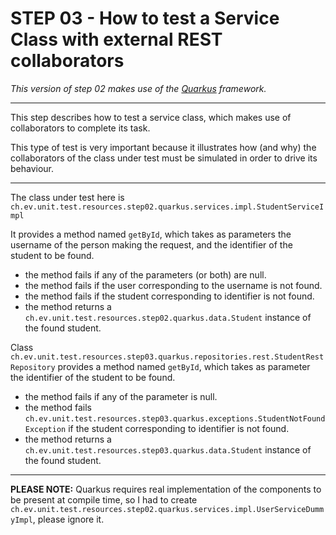 # STEP 03 - How to test a Service Class with external REST collaborators

_This version of step 02 makes use of the [Quarkus](https://quarkus.io/) framework._

---

This step describes how to test a service class, which makes use of collaborators to complete its task.

This type of test is very important because it illustrates how (and why) the collaborators of the class under test must
be simulated in order to drive its behaviour.

---

The class under test here is `ch.ev.unit.test.resources.step02.quarkus.services.impl.StudentServiceImpl`

It provides a method named `getById`, which takes as parameters the username of the person making the request, and the
identifier of the student to be found.

- the method fails if any of the parameters (or both) are null.
- the method fails if the user corresponding to the username is not found.
- the method fails if the student corresponding to identifier is not found.
- the method returns a `ch.ev.unit.test.resources.step02.quarkus.data.Student` instance of the found student.

Class `ch.ev.unit.test.resources.step03.quarkus.repositories.rest.StudentRestRepository` provides a method
named `getById`, which takes as parameter the identifier of the student to be found.

- the method fails if any of the parameter is null.
- the method fails `ch.ev.unit.test.resources.step03.quarkus.exceptions.StudentNotFoundException` if the student corresponding to identifier is not found.
- the method returns a `ch.ev.unit.test.resources.step03.quarkus.data.Student` instance of the found student.

---
**PLEASE NOTE:** Quarkus requires real implementation of the components to be present at compile time, so I had to
create `ch.ev.unit.test.resources.step02.quarkus.services.impl.UserServiceDummyImpl`, please ignore it.

